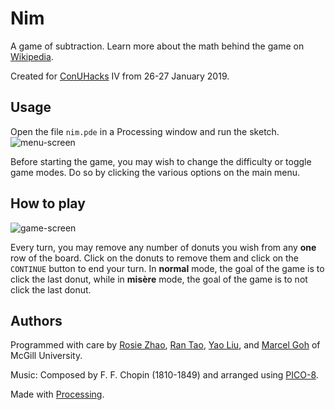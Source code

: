 # Nim
A game of subtraction. Learn more about the math behind the game on [Wikipedia](https://en.wikipedia.org/wiki/Nim).  

Created for [ConUHacks](https://conuhacks.io) IV from 26-27 January 2019.

## Usage
Open the file `nim.pde` in a Processing window and run the sketch.  
![menu-screen](media/menu_screen.png")

Before starting the game, you may wish to change the difficulty or toggle game modes. Do so by clicking the various options on the main menu.

## How to play
![game-screen](media/game_screen.png")

Every turn, you may remove any number of donuts you wish from any __one__ row of the board. Click on the donuts to remove them and click on the `CONTINUE` button to end your turn. In __normal__ mode, the goal of the game is to click the last donut, while in __misère__ mode, the goal of the game is to not click the last donut.

## Authors
Programmed with care by [Rosie Zhao](https://github.com/rosieyzh), [Ran Tao](https://github.com/generantao), [Yao Liu](https://github.com/yolu16), and [Marcel Goh](https://github.com/marcelgoh) of McGill University.  

Music: Composed by F. F. Chopin (1810-1849) and arranged using [PICO-8](https://www.lexaloffle.com/pico-8.php).  

Made with [Processing](https://processing.org).